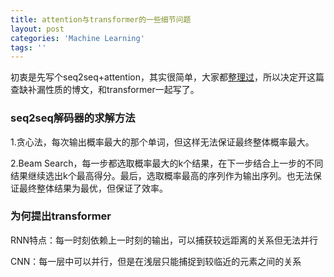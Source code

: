 ```yaml
---
title: attention与transformer的一些细节问题
layout: post
categories: 'Machine Learning'
tags: ''
---
```


初衷是先写个seq2seq+attention，其实很简单，大家都[整理过](https://zhuanlan.zhihu.com/p/40920384)，所以决定开这篇查缺补漏性质的博文，和transformer一起写了。<br>

### seq2seq解码器的求解方法<br>
1.贪心法，每次输出概率最大的那个单词，但这样无法保证最终整体概率最大。<br>

2.Beam Search，每一步都选取概率最大的k个结果，在下一步结合上一步的不同结果继续选出k个最高得分。最后，选取概率最高的序列作为输出序列。也无法保证最终整体结果为最优，但保证了效率。

### 为何提出transformer
RNN特点：每一时刻依赖上一时刻的输出，可以捕获较远距离的关系但无法并行<br>

CNN：每一层中可以并行，但是在浅层只能捕捉到较临近的元素之间的关系<br>